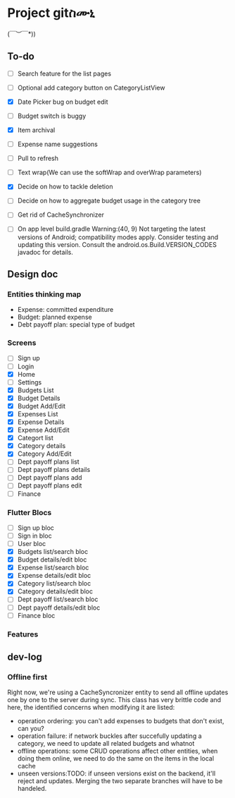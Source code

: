# Project gitስሙኒ

\(￣︶￣*\))

## To-do

- [ ] Search feature for the list pages
- [ ] Optional add category button on CategoryListView
- [x] Date Picker bug on budget edit
- [ ] Budget switch is buggy
- [x] Item archival
- [ ] Expense name suggestions
- [ ] Pull to refresh 
- [ ] Text wrap(We can use the softWrap and overWrap parameters)
  
- [x] Decide on how to tackle deletion
- [ ] Decide on how to aggregate budget usage in the category tree
- [ ] Get rid of CacheSynchronizer
- [ ] On app level build.gradle Warning:(40, 9) Not targeting the latest versions of Android; compatibility modes apply. Consider testing and updating this version. Consult the android.os.Build.VERSION_CODES javadoc for details.
## Design doc

### Entities thinking map

- Expense: committed expenditure 
- Budget: planned expense
- Debt payoff plan: special type of budget

### Screens

- [ ] Sign up
- [ ] Login
- [x] Home
- [ ] Settings
- [x] Budgets List
- [x] Budget Details
- [x] Budget Add/Edit
- [x] Expenses List
- [x] Expense Details
- [x] Expense Add/Edit
- [x] Categort list
- [x] Category details
- [x] Category Add/Edit
- [ ] Dept payoff plans list
- [ ] Dept payoff plans details
- [ ] Dept payoff plans add 
- [ ] Dept payoff plans edit
- [ ] Finance 

### Flutter Blocs

- [ ] Sign up bloc
- [ ] Sign in bloc
- [ ] User bloc
- [x] Budgets list/search bloc
- [x] Budget details/edit bloc
- [x] Expense list/search bloc
- [x] Expense details/edit bloc
- [x] Category list/search bloc
- [x] Category details/edit bloc
- [ ] Dept payoff list/search bloc
- [ ] Dept payoff details/edit bloc
- [ ] Finance bloc

### Features


## dev-log

### Offline first

Right now, we're using a CacheSyncronizer entity to send all offline updates one by one to the server during sync. This class has very brittle code and here, the identified concerns when modifying it are listed:

- operation ordering: you can't add expenses to budgets that don't exist, can you?
- operation failure: if network buckles after succefully updating a category, we need to update all related budgets and whatnot
- offline operations: some CRUD operations affect other entities, when doing them online, we need to do the same on the items in the local cache
- unseen versions:TODO: if unseen versions exist on the backend, it'll reject and updates. Merging the two separate branches will have to be handeled.